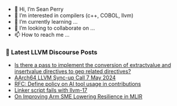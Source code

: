 - 👋 Hi, I’m Sean Perry
- 👀 I’m interested in compilers (c++, COBOL, llvm)
- 🌱 I’m currently learning ...
- 💞️ I’m looking to collaborate on ...
- 📫 How to reach me ...

<!---
s66perry/s66perry is a ✨ special ✨ repository because its `README.md` (this file) appears on your GitHub profile.
You can click the Preview link to take a look at your changes.
--->
### 📕 Latest LLVM Discourse Posts

<!-- DISCOURSE-LLVM:START -->
- [Is there a pass to implement the conversion of extractvalue and insertvalue directives to gep related directives?](https://discourse.llvm.org/t/is-there-a-pass-to-implement-the-conversion-of-extractvalue-and-insertvalue-directives-to-gep-related-directives/78827#post_1)
- [AArch64 LLVM Sync-up Call 7 May 2024](https://discourse.llvm.org/t/aarch64-llvm-sync-up-call-7-may-2024/78806#post_2)
- [RFC: Define policy on AI tool usage in contributions](https://discourse.llvm.org/t/rfc-define-policy-on-ai-tool-usage-in-contributions/78758#post_13)
- [Linker script fails with llvm-17](https://discourse.llvm.org/t/linker-script-fails-with-llvm-17/78608#post_4)
- [On Improving Arm SME Lowering Resilience in MLIR](https://discourse.llvm.org/t/on-improving-arm-sme-lowering-resilience-in-mlir/78543?page=2#post_25)
<!-- DISCOURSE-LLVM:END -->
